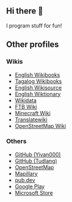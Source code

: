 ## Hi there 👋
I program stuff for fun! 

## Other profiles
### Wikis
* [English Wikibooks](https://en.wikibooks.org/wiki/User:Yivan000)
* [Tagalog Wikibooks](https://tl.wikibooks.org/wiki/Tagagamit:Yivan000)
* [English Wikisource](https://en.wikisource.org/wiki/User:Yivan000)
* [English Wiktionary](https://en.wiktionary.org/wiki/User:Yivan000)
* [Wikidata](https://wikidadta.org/wiki/User:Yivan000)
* [FTB Wiki](https://ftb.fandom.com/wiki/User:Yivan000)
* [Minecraft Wiki](https://minecraft.fandom.com/wiki/User:Yivan000)
* [Translatewiki](https://translatewiki.org/wiki/User:Yivan000)
* [OpenStreetMap Wiki](https://wiki.openstreetmap.org/wiki/User:Yivan000)
### Others 
* [GitHub (Yivan000)](https://github.com/Yivan000)
* [GitHub (Tudlang)](https://github.com/tudlang)
* [OpenStreetMap](https://www.openstreetmap.org/user/Yivan000)
* [Mapillary](https://www.mapillary.com/app/user/Yivan000)
* [pub.dev](https://pub.dev/publishers/yivan.rf.gd)
* [Google Play](https://play.google.com/store/apps/dev?id=8111315214837461171)
* [Microsoft Store](https://apps.microsoft.com/store/search?publisher=Tudlang)

<!--
**Yivan000/Yivan000** is a ✨ _special_ ✨ repository because its `README.md` (this file) appears on your GitHub profile.

Here are some ideas to get you started:

- 🔭 I’m currently working on ...
- 🌱 I’m currently learning ...
- 👯 I’m looking to collaborate on ...
- 🤔 I’m looking for help with ...
- 💬 Ask me about ...
- 📫 How to reach me: ...
- 😄 Pronouns: ...
- ⚡ Fun fact: ...
-->
